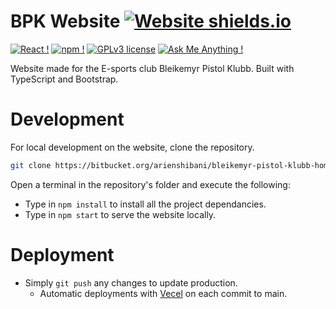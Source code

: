 # BPK Website [![Website shields.io](https://img.shields.io/website-up-down-green-red/http/shields.io.svg)](https://bpk.nu/)

[![React !](https://badges.aleen42.com/src/react.svg)](https://shibaniphoto.web.app/)
[![npm !](https://badges.aleen42.com/src/npm.svg)](https://www.npmjs.com/) [![GPLv3 license](https://img.shields.io/badge/License-GPLv3-blue.svg)](http://perso.crans.org/besson/LICENSE.html) [![Ask Me Anything !](https://img.shields.io/badge/Ask%20me-anything-1abc9c.svg)](mailto:aaari94@gmail.com)

Website made for the E-sports club Bleikemyr Pistol Klubb. Built with TypeScript and Bootstrap.

# Development

For local development on the website, clone the repository.

```bash
git clone https://bitbucket.org/arienshibani/bleikemyr-pistol-klubb-homepage.git
```

Open a terminal in the repository's folder and execute the following:

- Type in `npm install` to install all the project dependancies.
- Type in `npm start` to serve the website locally.

# Deployment

- Simply `git push` any changes to update production.
  - Automatic deployments with [Vecel](https://vercel.com/) on each commit to main.

